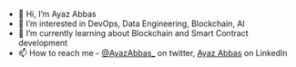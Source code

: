 - 👋 Hi, I’m Ayaz Abbas
- 👀 I’m interested in DevOps, Data Engineering, Blockchain, AI
- 🌱 I’m currently learning about Blockchain and Smart Contract development
- 📫 How to reach me - [@AyazAbbas_](https://twitter.com/AyazAbbas_) on twitter, [Ayaz Abbas](https://www.linkedin.com/in/ayaz-abbas/) on LinkedIn
